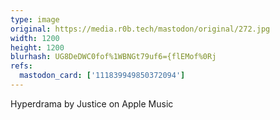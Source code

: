 ```yaml
---
type: image
original: https://media.r0b.tech/mastodon/original/272.jpg
width: 1200
height: 1200
blurhash: UG8DeDWC0fof%1WBNGt79uf6={flEMof%0Rj
refs:
  mastodon_card: ['111839949850372094']
---
```


Hyperdrama by Justice on Apple Music
